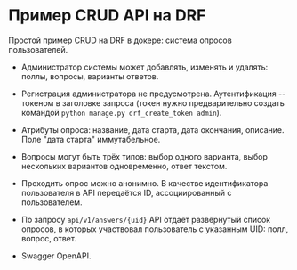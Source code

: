 # Пример CRUD API на DRF

Простой пример CRUD на DRF в докере: система опросов пользователей.

* Администратор системы может добавлять, изменять и удалять: поллы, вопросы, варианты ответов.
* Регистрация администратора не предусмотрена. Аутентификация -- токеном в заголовке запроса (токен нужно предварительно создать командой `python manage.py drf_create_token admin`).
* Атрибуты опроса: название, дата старта, дата окончания, описание. Поле "дата старта" иммутабельное.
* Вопросы могут быть трёх типов: выбор одного варианта, выбор нескольких вариантов одновременно, ответ текстом.

* Проходить опрос можно анонимно. В качестве идентификатора пользователя в API передаётся ID, ассоциированный с пользователем.
* По запросу `api/v1/answers/{uid}` API отдаёт развёрнутый список опросов, в которых участвовал пользователь с указанным UID: полл, вопрос, ответ.

* Swagger OpenAPI.
